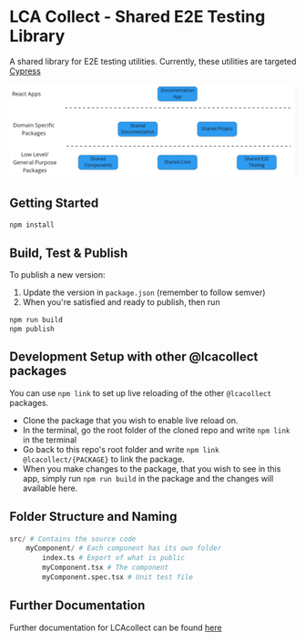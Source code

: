 # LCA Collect - Shared E2E Testing Library

A shared library for E2E testing utilities.
Currently, these utilities are targeted [Cypress](https://cypress.io)

![LCA Collect Dependencies](./dependencies.png)

## Getting Started

```shell
npm install
```

## Build, Test & Publish

To publish a new version:

1. Update the version in `package.json` (remember to follow semver)
2. When you're satisfied and ready to publish, then run

```shell
npm run build
npm publish
```

## Development Setup with other @lcacollect packages

You can use `npm link` to set up live reloading of the other `@lcacollect` packages.

- Clone the package that you wish to enable live reload on.
- In the terminal, go the root folder of the cloned repo and write `npm link` in the terminal
- Go back to this repo's root folder and write `npm link @lcacollect/{PACKAGE}` to link the package.
- When you make changes to the package, that you wish to see in this app, simply run `npm run build` in the package and
  the changes will available here.

## Folder Structure and Naming
```python
src/ # Contains the source code
    myComponent/ # Each component has its own folder
        index.ts # Export of what is public
        myComponent.tsx # The component
        myComponent.spec.tsx # Unit test file

```

## Further Documentation

Further documentation for LCAcollect can be found [here](https://github.com/lcacollect/.github/blob/main/wiki/README.md)
